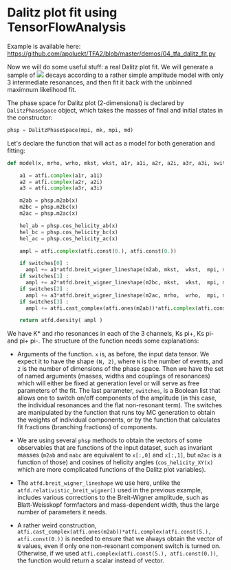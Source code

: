 # Dalitz plot fit using TensorFlowAnalysis

Example is available here: https://github.com/apoluekt/TFA2/blob/master/demos/04_tfa_dalitz_fit.py

Now we will do some useful stuff: a real Dalitz plot fit. We will generate a sample of <img src="https://render.githubusercontent.com/render/math?math=D^{0}\to K_{S}^{0}\pi^{%2B}\pi^{-}"> decays according to a rather simple amplitude model with only 3 intermediate resonances, and then fit it back with the unbinned maximnum likelihood fit. 

The phase space for Dalitz plot (2-dimensional) is declared by `DalitzPhaseSpace` object, which takes the masses of final and initial states in the constructor: 
```python
phsp = DalitzPhaseSpace(mpi, mk, mpi, md)
```

Let's declare the function that will act as a model for both generation and fitting: 
```python
def model(x, mrho, wrho, mkst, wkst, a1r, a1i, a2r, a2i, a3r, a3i, switches) : 

    a1 = atfi.complex(a1r, a1i)
    a2 = atfi.complex(a2r, a2i)
    a3 = atfi.complex(a3r, a3i)

    m2ab = phsp.m2ab(x)
    m2bc = phsp.m2bc(x)
    m2ac = phsp.m2ac(x)

    hel_ab = phsp.cos_helicity_ab(x)
    hel_bc = phsp.cos_helicity_bc(x)
    hel_ac = phsp.cos_helicity_ac(x)

    ampl = atfi.complex(atfi.const(0.), atfi.const(0.))

    if switches[0] : 
      ampl += a1*atfd.breit_wigner_lineshape(m2ab, mkst,  wkst,  mpi, mk, mpi, md, dr, dd, 1, 1)*atfd.helicity_amplitude(hel_ab, 1)
    if switches[1] : 
      ampl += a2*atfd.breit_wigner_lineshape(m2bc, mkst,  wkst,  mpi, mk, mpi, md, dr, dd, 1, 1)*atfd.helicity_amplitude(hel_bc, 1)
    if switches[2] : 
      ampl += a3*atfd.breit_wigner_lineshape(m2ac, mrho,  wrho,  mpi, mpi, mk, md, dr, dd, 1, 1)*atfd.helicity_amplitude(hel_ac, 1)
    if switches[3] : 
      ampl += atfi.cast_complex(atfi.ones(m2ab))*atfi.complex(atfi.const(5.), atfi.const(0.))

    return atfd.density( ampl )
```
We have K* and rho resonances in each of the 3 channels, Ks pi+, Ks pi- and pi+ pi-. The structure of the function needs some explanations: 

   * Arguments of the function. `x` is, as before, the input data tensor. We expect it to have the shape `(N, 2)`, where `N` is the number of events, and `2` is the number of dimensions of the phase space. Then we have the set of named arguments (masses, widths and couplings of resonances) which will either be fixed at generation level or will serve as free parameters of the fit. The last parameter, `switches`, is a Boolean list that allows one to switch on/off components of the amplitude (in this case, the individual resonances and the flat non-resonant term). The switches are manipulated by the function that runs toy MC generation to obtain the weights of individual components, or by the function that calculates fit fractions (branching fractions) of components. 
   
   * We are using several `phsp` methods to obtain the vectors of some observables that are functions of the input dataset, such as invariant masses (`m2ab` and `mabc` are equivalent to `x[:,0]` and `x[:,1]`, but `m2ac` is a function of those) and cosines of helicity angles (`cos_helicity_XY(x)` which are more complicated functions of the Dalitz plot variables). 
   
   * The `atfd.breit_wigner_lineshape` we use here, unlike the `atfd.relativistic_breit_wigner()` used in the previous example, includes various corrections to the Breit-Wigner amplitude, such as Blatt-Weisskopf formfactors and mass-dependent width, thus the large number of parameters it needs. 
   
   * A rather weird construction, `atfi.cast_complex(atfi.ones(m2ab))*atfi.complex(atfi.const(5.), atfi.const(0.))` is needed to ensure that we always obtain the vector of `N` values, even if only one non-resonant component switch is turned on. Otherwise, if we used `atfi.complex(atfi.const(5.), atfi.const(0.))`, the function would return a scalar instead of vector. 
